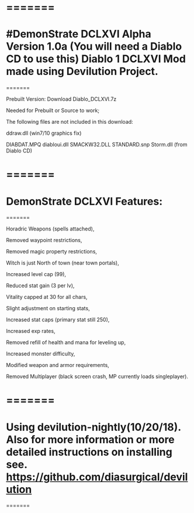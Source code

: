 =======
=======
#DemonStrate DCLXVI
Alpha Version 1.0a (You will need a Diablo CD to use this)
Diablo 1 DCLXVI Mod made using Devilution Project.
=======
=======

Prebuilt Version: Download Diablo_DCLXVI.7z

Needed for Prebuilt or Source to work; 

The following files are not included in this download: 

ddraw.dll (win7/10 graphics fix) 

DIABDAT.MPQ diabloui.dll SMACKW32.DLL STANDARD.snp Storm.dll (from Diablo CD)


=======
=======
DemonStrate DCLXVI Features: 
=======
=======

Horadric Weapons (spells attached), 

Removed waypoint restrictions, 

Removed magic property restrictions, 

Witch is just North of town (near town portals), 

Increased level cap (99), 

Reduced stat gain (3 per lv), 

Vitality capped at 30 for all chars,

Slight adjustment on starting stats,

Increased stat caps (primary stat still 250), 

Increased exp rates, 

Removed refill of health and mana for leveling up,

Increased monster difficulty, 

Modified weapon and armor requirements, 

Removed Multiplayer (black screen crash, MP currently loads singleplayer).


=======
=======
Using devilution-nightly(10/20/18). Also for more information or more detailed instructions on installing see. https://github.com/diasurgical/devilution
=======
=======